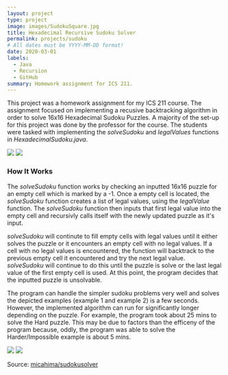 ```yaml
---
layout: project
type: project
image: images/SudokuSquare.jpg
title: Hexadecimal Recursive Sudoku Solver
permalink: projects/sudoku
# All dates must be YYYY-MM-DD format!
date: 2020-03-01
labels:
  - Java
  - Recursion
  - GitHub
summary: Homework assignment for ICS 211.
---
```


This project was a homework assignment for my ICS 211 course. The assignment focused on implementing a recusive backtracking algorithm in order to solve 16x16 Hexadecimal Sudoku Puzzles. A majority of the set-up for this project was done by the professor for the course. The students were tasked with implementing the *solveSudoku* and *legalValues* functions in *HexadecimalSudoku.java*. 

<img class="ui rounded small left image" src="../images/Sudoku_Ex1.jpg">
<img class="ui rounded small right image" src="../images/Sudoku_Ex2.jpg">

### How It Works
The *solveSudoku* function works by checking an inputted 16x16 puzzle for an empty cell which is marked by a -1. Once a empty cell is located, the *solveSudoku* function creates a list of legal values, using the *legalValue* function. The *solveSudoku* function then inputs that first legal value into the empty cell and recursivly calls itself with the newly updated puzzle as it's input.

*solveSudoku* will continute to fill empty cells with legal values until it either solves the puzzle or it encounters an empty cell with no legal values. If a cell with no legal values is encountered, the function will backtrack to the previous empty cell it encountered and try the next legal value. *solveSudoku* will continue to do this until the puzzle is solve or the last legal value of the first empty cell is used. At this point, the program decides that the inputted puzzle is unsolvable.

The program can handle the simpler sudoku problems very well and solves the depicted examples (example 1 and example 2) is a few seconds. However, the implemented algorithm can run for significantly longer depending on the puzzle. For example, the program took about 25 mins to solve the Hard puzzle. This may be due to factors than the efficeny of the program because, oddly, the program was able to solve the Harder/Impossible example is about 5 mins.

<img class="ui rounded small left image" src="../images/Sudoku_Ex3.jpg">
<img class="ui rounded small right image" src="../images/Sudoku_Ex4.jpg">

Source: <a href="https://github.com/micahima/sudokusolver"><i class="large github icon "></i>micahima/sudokusolver</a>

